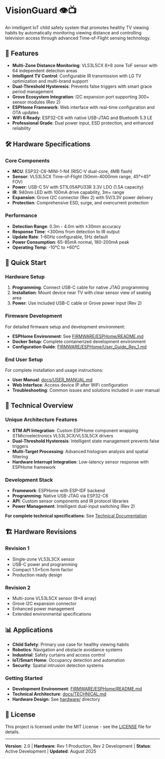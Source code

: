 # VisionGuard 👁️📺

An intelligent IoT child safety system that promotes healthy TV viewing habits by automatically monitoring viewing distance and controlling television access through advanced Time-of-Flight sensing technology.

## 🚀 Features

- **Multi-Zone Distance Monitoring**: VL53L5CX 8×8 zone ToF sensor with 64 independent detection areas
- **Intelligent TV Control**: Configurable IR transmission with LG TV optimization and multi-brand support
- **Dual-Threshold Hysteresis**: Prevents false triggers with smart grace period management
- **Grove Ecosystem Integration**: I2C expansion port supporting 300+ sensor modules (Rev 2)
- **ESPHome Framework**: Web interface with real-time configuration and OTA updates
- **WiFi 6 Ready**: ESP32-C6 with native USB-JTAG and Bluetooth 5.3 LE
- **Professional Grade**: Dual power input, ESD protection, and enhanced reliability

## 🛠️ Hardware Specifications

### Core Components
- **MCU**: ESP32-C6-MINI-1-N4 (RISC-V dual-core, 4MB flash)
- **Sensor**: VL53L5CX Time-of-Flight (50mm-4000mm range, 45°×45° FOV)
- **Power**: USB-C 5V with ST1L05APU33R 3.3V LDO (1.5A capacity)
- **IR**: 940nm LED with 100mA drive capability, 3m+ range
- **Expansion**: Grove I2C connector (Rev 2) with 5V/3.3V power delivery
- **Protection**: Comprehensive ESD, surge, and overcurrent protection

### Performance
- **Detection Range**: 0.3m - 4.0m with ±30mm accuracy
- **Response Time**: <300ms from detection to IR output
- **Update Rate**: 1-60Hz configurable, 5Hz default
- **Power Consumption**: 65-85mA normal, 180-200mA peak
- **Operating Temp**: -10°C to +60°C

## 🔧 Quick Start

### Hardware Setup
1. **Programming**: Connect USB-C cable for native JTAG programming
2. **Installation**: Mount device near TV with clear sensor view of seating area
3. **Power**: Use included USB-C cable or Grove power input (Rev 2)

### Firmware Development
For detailed firmware setup and development environment:
- **ESPHome Environment**: See [FIRMWARE/ESPHome/README.md](FIRMWARE/ESPHome/README.md)
- **Docker Setup**: Complete containerized development environment
- **Configuration Guide**: [FIRMWARE/ESPHome/User_Guide_Rev_1.md](FIRMWARE/ESPHome/User_Guide_Rev_1.md)

### End User Setup
For complete installation and usage instructions:
- **User Manual**: [docs/USER_MANUAL.md](DOCS/USER_MANUAL.md)
- **Web Interface**: Access device IP after WiFi configuration
- **Troubleshooting**: Common issues and solutions included in user manual

## 🔬 Technical Overview

### Unique Architecture Features
- **STM API Integration**: Custom ESPHome component wrapping STMicroelectronics VL53L3CX/VL53L5CX drivers
- **Dual-Threshold Hysteresis**: Intelligent state management prevents false triggers
- **Multi-Target Processing**: Advanced histogram analysis and spatial filtering
- **Hardware Interrupt Integration**: Low-latency sensor response with ESPHome framework

### Development Stack
- **Framework**: ESPHome with ESP-IDF backend
- **Programming**: Native USB-JTAG via ESP32-C6
- **API**: Custom sensor components and IR protocol libraries
- **Power Management**: Intelligent dual-input switching (Rev 2)

**For complete technical specifications**: See [Technical Documentation](DOCS/technical_doc_rev2.md)

## 🏗️ Hardware Revisions

### Revision 1
- Single-zone VL53L3CX sensor
- USB-C power and programming
- Compact 1.5×5cm form factor
- Production ready design

### Revision 2
- Multi-zone VL53L5CX sensor (8×8 array)
- Grove I2C expansion connector
- Enhanced power management
- Extended environmental specifications

## 📊 Applications

- **Child Safety**: Primary use case for healthy viewing habits
- **Robotics**: Navigation and obstacle avoidance systems  
- **Industrial**: Safety curtains and access control
- **IoT/Smart Home**: Occupancy detection and automation
- **Security**: Spatial intrusion detection systems

### Getting Started
- **Development Environment**: [FIRMWARE/ESPHome/README.md](FIRMWARE/ESPHome/README.md)
- **Technical Architecture**: [docs/TECHNICAL.md](DOCS/technical_doc_rev2.md)
- **Hardware Design**: See [hardware/](hardware/) directory

## 📄 License

This project is licensed under the MIT License - see the [LICENSE](LICENSE) file for details.

---
**Version**: 2.0 | **Hardware**: Rev 1 Production, Rev 2 Development | **Status**: Active Development | **Updated**: August 2025
